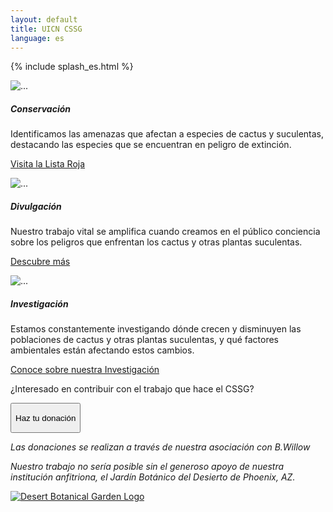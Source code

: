 ```yaml
---
layout: default
title: UICN CSSG
language: es
---
```

{% include splash_es.html %}
<div class='container my-5'>
  <div class='row mt-5 mb-4'>
    <div class="card-deck">
      <div class="card shadow mx-1 mb-2">
        <img src="{{ site.baseurl }}/assets/images/red-card.jpg" class="card-img-top" alt="...">
        <div class="card-body">
          <h5 class="card-title">Conservación</h5>
          <p class="card-text">Identificamos las amenazas que afectan a especies de cactus y suculentas, destacando las especies que se encuentran en peligro de extinción.</p>
        </div>
        <div class="card-footer bg-transparent border-0">
          <p class='text-center'>
            <a href="https://www.iucnredlist.org/search?permalink=171ea9f7-7915-47ef-ac33-b76849b4757a" class="btn btn-danger" target=_blank>
              Visita la Lista Roja
            </a>
          </p>
        </div>
      </div>
      <div class="w-100 d-none d-sm-block d-lg-none"><!-- wrap every 2 on sm--></div>
      <div class="card shadow mx-1 mb-2">
        <img src="{{ site.baseurl }}/assets/images/yellow-card.jpg" class="card-img-top" alt="...">
        <div class="card-body">
          <h5 class="card-title">Divulgación</h5>
          <p class="card-text">Nuestro trabajo vital se amplifica cuando creamos en el público conciencia sobre los peligros que enfrentan los cactus y otras plantas suculentas.</p>
        </div>
        <div class="card-footer bg-transparent border-0">
          <p class='text-center'>
            <a href="{{site.baseurl}}/{{page.language}}/outreach" class='btn btn-warning'>
              Descubre más
            </a>
          </p>
        </div>
      </div>
      <div class="card shadow mx-1 mb-2">
        <img src="{{ site.baseurl }}/assets/images/green-card.jpg" class="card-img-top" alt="...">
        <div class="card-body">
          <h5 class="card-title">Investigación</h5>
          <p class="card-text">Estamos constantemente investigando dónde crecen y disminuyen las poblaciones de cactus y otras plantas suculentas, y qué factores ambientales están afectando estos cambios.</p>
        </div>
        <div class="card-footer bg-transparent border-0">
          <p class="text-center">
            <a class="btn btn-primary" href= "{{site.baseurl}}/{{page.language}}/research"> Conoce sobre nuestra Investigación </a>
          </p>
        </div>
      </div>
    </div>
  </div>
</div>
<div class="bg-warning py-5">
  <div class='container'>
    <p class='h1 text-center text-light pt-5 pb-3'>
      ¿Interesado en contribuir con el trabajo que hace el CSSG?
    </p>
    <p class='text-center pb-3'>
      <a href="https://secure.squarespace.com/checkout/donate?donatePageId=60a7f5e5499714081146fbd7&ss_cvr=12ebb13d-bfb3-45b8-b207-6448e94f131d%7C1623797835585%7C1623797835585%7C1623797835585%7C1&ss_cvt=1623797835585" target=_blank>
        <button class="btn btn-lg btn-light text-warning">
          <p class='h2 text-warning'>
            Haz tu donación
          </p>
        </button>
      </a>
    </p>
    <p class='text-light text-italic text-center pb-3'>
      <em>Las donaciones se realizan a través de nuestra asociación con B.Willow</em>
    </p>
  </div>
</div>
<div class='bg-dark-green bg-image py-5'>
  <div class='container'>
    <div class='row my-4 align-items-center'>
      <div class='col-md-8'>
        <p class='h3 my-4 text-light'>
          <em id='dbg-thanks'>
            Nuestro trabajo no sería posible sin el generoso apoyo de nuestra institución anfitriona, el Jardín Botánico del Desierto de Phoenix, AZ.
          </em>
        </p>
      </div>
      <div class="col-3 d-md-none"></div>
      <div class='col-md-4 col-6 py-4' id='dbg_logo'>
        <a href="https://dbg.org" target=_blank>
          <img src='{{ site.baseurl }}/images/dbg_logo.jpg' class='rounded-circle img-fluid shadow' alt='Desert Botanical Garden Logo'>
        </a>
      </div>
    </div>
  </div>
</div>
